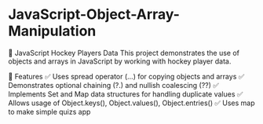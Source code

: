 # JavaScript-Object-Array-Manipulation

🏒 JavaScript Hockey Players Data
This project demonstrates the use of objects and arrays in JavaScript by working with hockey player data.

📌 Features
✅ Uses spread operator (...) for copying objects and arrays
✅ Demonstrates optional chaining (?.) and nullish coalescing (??)
✅ Implements Set and Map data structures for handling duplicate values
✅ Allows usage of Object.keys(), Object.values(), Object.entries()
✅ Uses map to make simple quizs app
